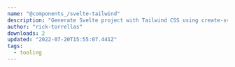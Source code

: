 ```yaml
---
name: "@components_/svelte-tailwind"
description: "Generate Svelte project with Tailwind CSS using create-svelte."
author: "rick-torrellas"
downloads: 2
updated: "2022-07-20T15:55:07.441Z"
tags: 
  - tooling
---
```

